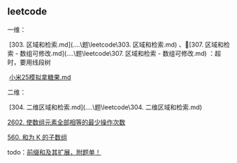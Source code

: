 ## leetcode

一维：

​	[303. 区域和检索.md](..\..\题\leetcode\303. 区域和检索.md) 、🚀[307. 区域和检索 - 数组可修改.md](..\..\题\leetcode\307. 区域和检索 - 数组可修改.md) ：超时，要用线段树

​	[小米25模拟拿糖果.md](..\..\题\笔试\真题\小米25模拟拿糖果.md) 



二维：

​	[304. 二维区域和检索.md](..\..\题\leetcode\304. 二维区域和检索.md) 





[2602. 使数组元素全部相等的最少操作次数](../../leetcode/2602.%20使数组元素全部相等的最少操作次数.md)

[560. 和为 K 的子数组](../../leetcode/560.%20和为K的子数组.md)





todo：[前缀和及其扩展，附题单！](https://leetcode.cn/problems/range-sum-query-immutable/solutions/2693498/qian-zhui-he-ji-qi-kuo-zhan-fu-ti-dan-py-vaar/)
